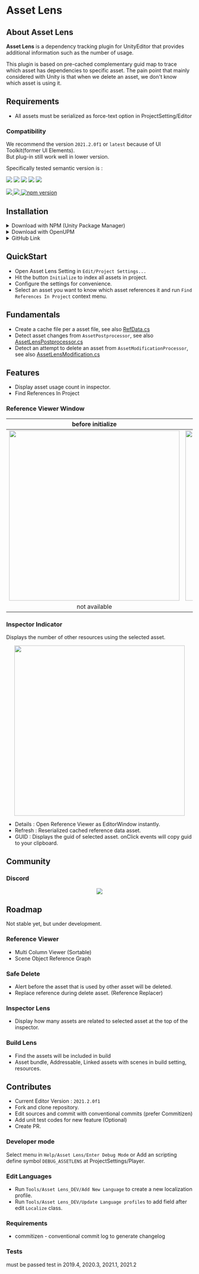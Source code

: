 # Asset Lens

## About **Asset Lens**
**Asset Lens** is a dependency tracking plugin for UnityEditor that provides additional information such as the number of usage.

This plugin is based on pre-cached complementary guid map to trace which asset has dependencies to specific asset. 
The pain point that mainly considered with Unity is that when we delete an asset, we don't know which asset is using it. 

## Requirements
- All assets must be serialized as force-text option in ProjectSetting/Editor

### Compatibility
We recommend the version `2021.2.0f1` or `latest` because of UI Toolkit(former UI Elements).  
But plug-in still work well in lower version.  
  
Specifically tested semantic version is :  
  
<a href="unityhub://2019.4.32f1/"><img src="https://img.shields.io/badge/unity-2019.4f_LTS-blue.svg?logo=unity"/></a>
<a href="unityhub://2020.3.21f1/"><img src="https://img.shields.io/badge/unity-2020.3f_LTS-blue.svg?logo=unity"/></a>
<a href="unityhub://2021.1.27f1/"><img src="https://img.shields.io/badge/unity-2021.1f_LTS-blue.svg?logo=unity"/></a>
<a href="unityhub://2021.2.0f1/"><img src="https://img.shields.io/badge/unity-2021.2f-brightgreen.svg?logo=unity"/></a>
<a href="unityhub://2022.1.0a13/"><img src="https://img.shields.io/badge/unity-2022.1 alpha-red.svg?logo=unity"/></a>

<a href="https://codecov.io/gh/seonghwan-dev/AssetLens">
<img src="https://codecov.io/gh/seonghwan-dev/AssetLens/branch/main/graph/badge.svg?token=7ODSTUTX1G"/>
</a>
<a href="https://openupm.com/packages/com.calci.assetlens/">
<img src="https://img.shields.io/npm/v/com.calci.assetlens?label=openupm&registry_uri=https://package.openupm.com"/>
</a>
<a href="https://badge.fury.io/js/com.calci.assetlens">
<img src="https://badge.fury.io/js/com.calci.assetlens.svg" alt="npm version"/>
</a>

## Installation
<details><summary>Download with NPM (Unity Package Manager) </summary>
<p>

[![NPM](https://nodei.co/npm/com.calci.assetlens.png?compact=true)](https://npmjs.org/package/com.calci.assetlens)

Replace stable version at version definition in json `x.x.x`  
example) `"com.calci.assetlens": "0.4.2"`  
```json
{
    "dependencies": {
        "com.calci.assetlens": "x.x.x"
    }
}
```

```json
{
    "scopedRegistries": [
        {
            "name": "npm",
            "url": "https://registry.npmjs.org",
            "scopes": [
                "com.calci"
            ]
        }
    ]
}
```
</p>
</details>

<details><summary>Download with OpenUPM </summary>
<p>
  
[![openupm](https://img.shields.io/npm/v/com.calci.assetlens?label=openupm&registry_uri=https://package.openupm.com)](https://openupm.com/packages/com.calci.assetlens/)
```bash
openupm add com.calci.assetlens
```
</p>
  
</details>

<details>
<summary>GitHub Link</summary>
  
  <p>
    
```bash
https://github.com/seonghwan-dev/assetlens.git#upm
```
  </p>
  
</details>

## QuickStart
- Open Asset Lens Setting in `Edit/Project Settings...`  
- Hit the button `Initialize` to index all assets in project.  
- Configure the settings for convenience.  
- Select an asset you want to know which asset references it and run `Find References In Project` context menu.  

## Fundamentals
- Create a cache file per a asset file, see also [RefData.cs]
- Detect asset changes from `AssetPostprocessor`, see also [AssetLensPostprocessor.cs]
- Detect an attempt to delete an asset from `AssetModificationProcessor`, see also [AssetLensModification.cs]

## Features
- Display asset usage count in inspector.
- Find References In Project

### Reference Viewer Window

|before initialize|after initialize|
|:---:|:---:|
|<img src="https://user-images.githubusercontent.com/79823287/134523257-28173dc7-4fd5-406e-8ac9-56b148debedb.png" width="460">|<img src="https://user-images.githubusercontent.com/79823287/134523437-166bf30b-ccdd-42ea-90ae-3084e0f013f6.png" width="460">|
|not available|available to trace dependencies|

### Inspector Indicator
Displays the number of other resources using the selected asset.

<p align="center">
<img src="https://user-images.githubusercontent.com/79823287/139777116-25ed937e-2f69-421a-91a8-4ae426a311e4.png" width="460">
</p>

- Details : Open Reference Viewer as EditorWindow instantly.  
- Refresh : Reserialized cached reference data asset.  
- GUID : Displays the guid of selected asset. onClick events will copy guid to your clipboard.  

## Community
### Discord
[<p align="center"><img src="https://discordapp.com/api/guilds/889046470655893574/widget.png?style=banner2"></p>](https://discord.gg/h9WPFRNFBY)


## Roadmap
Not stable yet, but under development.

### Reference Viewer
- Multi Column Viewer (Sortable)
- Scene Object Reference Graph

### Safe Delete
- Alert before the asset that is used by other asset will be deleted.
- Replace reference during delete asset. (Reference Replacer)

### Inspector Lens
- Display how many assets are related to selected asset at the top of the inspector.

### Build Lens
- Find the assets will be included in build
- Asset bundle, Addressable, Linked assets with scenes in build setting, resources.

## Contributes
- Current Editor Version : `2021.2.0f1`    
- Fork and clone repository.  
- Edit sources and commit with conventional commits (prefer Commitizen)  
- Add unit test codes for new feature (Optional)
- Create PR.  

### Developer mode
Select menu in `Help/Asset Lens/Enter Debug Mode` or Add an scripting define symbol `DEBUG_ASSETLENS` at ProjectSettings/Player.

### Edit Languages
- Run `Tools/Asset Lens_DEV/Add New Language` to create a new localization profile.
- Run `Tools/Asset Lens_DEV/Update Language profiles` to add field after edit `Localize` class.

### Requirements
- commitizen - conventional commit log to generate changelog

### Tests
must be passed test in 2019.4, 2020.3, 2021.1, 2021.2

[RefData.cs]: https://github.com/seonghwan-dev/AssetLens/blob/main/Packages/com.calci.assetlens/Editor/Reference/Model/RefData.cs
[AssetLensPostprocessor.cs]: https://github.com/seonghwan-dev/AssetLens/blob/main/Packages/com.calci.assetlens/Editor/Reference/Callback/ReferencePostprocessor.cs
[AssetLensModification.cs]: https://github.com/seonghwan-dev/AssetLens/blob/main/Packages/com.calci.assetlens/Editor/Reference/Callback/ReferenceModification.cs
